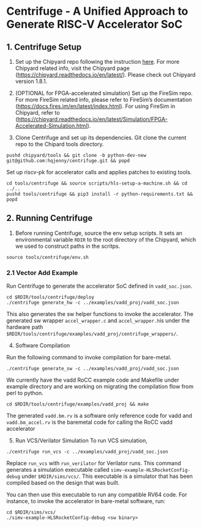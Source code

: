 # Centrifuge - A Unified Approach to Generate RISC-V Accelerator SoC 

## 1. Centrifuge Setup 
1) Set up the Chipyard repo following the instruction [here](https://chipyard.readthedocs.io/en/latest/Chipyard-Basics/Initial-Repo-Setup.html#initial-repository-setup). For more Chipyard related info, visit the Chipyard page (https://chipyard.readthedocs.io/en/latest/). Please check out Chipyard version 1.8.1. 

2) (OPTIONAL for FPGA-accelerated simulation) Set up the FireSim repo. 
For more FireSim related info, please refer to FireSim’s documentation (https://docs.fires.im/en/latest/index.html). 
For using FireSim in Chipyard, refer to (https://chipyard.readthedocs.io/en/latest/Simulation/FPGA-Accelerated-Simulation.html). 

3) Clone Centrifuge and set up its dependencies. 
Git clone the current repo to the Chipard tools directory.
```
pushd chipyard/tools && git clone -b python-dev-new git@github.com:hqjenny/centrifuge.git && popd
```
Set up riscv-pk for accelerator calls and applies patches to existing tools. 
```
cd tools/centrifuge && source scripts/hls-setup-a-machine.sh && cd ../..
pushd tools/centrifuge && pip3 install -r python-requirements.txt && popd
```

## 2. Running Centrifuge
1) Before running Centrifuge, source the env setup scripts.
It sets an environmental variable `RDIR` to the root directory of the Chipyard, which we used to construct paths in the scritps. 
```
source tools/centrifuge/env.sh
```
 
### 2.1 Vector Add Example 
Run Centrifuge to generate the accelerator SoC defined in `vadd_soc.json`.
```
cd $RDIR/tools/centrifuge/deploy
./centrifuge generate_hw -c ../examples/vadd_proj/vadd_soc.json
```
This also generates the sw helper functions to invoke the accelerator. The generated sw wrapper `accel_wrapper.c` and `accel_wrapper.h`is under the hardware path  `$RDIR/tools/centrifuge/examples/vadd_proj/centrifuge_wrappers/`. 

4) Software Compilation

Run the following command to invoke compilation for bare-metal. 
```
./centrifuge generate_sw -c ../examples/vadd_proj/vadd_soc.json 
```
We currently have the vadd RoCC example code and Makefile under example directory and are working on migrating the compilation flow from perl to python.
```
cd $RDIR/tools/centrifuge/examples/vadd_proj && make
```
The generated `vadd.bm.rv` is a software only reference code for vadd and `vadd.bm_accel.rv` is the baremetal code for calling the RoCC vadd accelerator

5) Run VCS/Verilator Simulation 
To run VCS simulation, 
```
./centrifuge run_vcs -c ../examples/vadd_proj/vadd_soc.json 
```
Replace `run_vcs` with `run_verilator` for Verilator runs. 
This command generates a simulation executable called `simv-example-HLSRocketConfig-debug` under `$RDIR/sims/vcs/`. 
This executable is a simulator that has been compiled based on the design that was built. 

You can then use this executable to run any compatible RV64 code. 
For instance, to invoke the accelerator in bare-metal software, run:
```
cd $RDIR/sims/vcs/
./simv-example-HLSRocketConfig-debug <sw binary>
```
